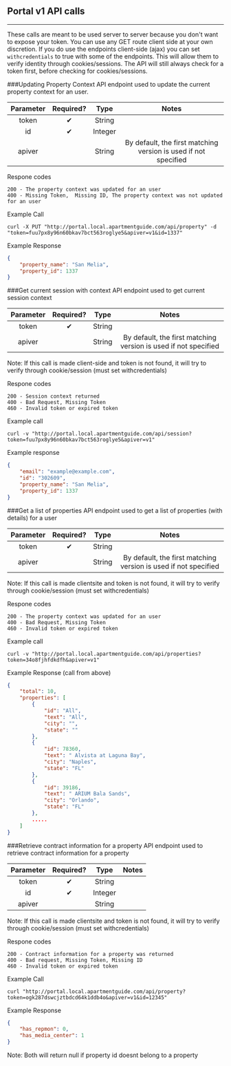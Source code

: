 ## Portal v1 API calls 
---
These calls are meant to be used server to server because you don't want to expose your token. 
You can use any GET route client side at your own discretion. 
If you do use the endpoints client-side (ajax) you can set `withcredentials` to true with some of the endpoints.
This will allow them to verify identity through cookies/sessions. 
The API will still always check for a token first, before checking for cookies/sessions. 

###Updating Property Context
API endpoint used to update the current property context for an user.

| Parameter     | Required?     | Type      | Notes|
|:-------------:|:-------------:|:-----:    |:----:|
|token          |&#x2714;       |String     |                                                               |
|id             |&#x2714;       |Integer    |                                                               |
|apiver         |               |String     |By default, the first matching version is used if not specified|

Respone codes

    200 - The property context was updated for an user
    400 - Missing Token,  Missing ID, The property context was not updated for an user

Example Call

    curl -X PUT "http://portal.local.apartmentguide.com/api/property" -d "token=fuu7px8y96n60bkav7bct563roglye5&apiver=v1&id=1337"

Example Response

```json
{
    "property_name": "San Melia",
    "property_id": 1337
}
```

###Get current session with context
API endpoint used to get current session context

| Parameter     | Required?     | Type      | Notes|
|:-------------:|:-------------:|:-----:    |:----:|
|token          |&#x2714;       |String     |                                                               |
|apiver         |               |String     |By default, the first matching version is used if not specified|

Note: If this call is made client-side and token is not found, it will try to verify through cookie/session (must set withcredentials)

Respone codes

    200 - Session context returned
    400 - Bad Request, Missing Token
    460 - Invalid token or expired token
    
Example call 

    curl -v "http://portal.local.apartmentguide.com/api/session?token=fuu7px8y96n60bkav7bct563roglye5&apiver=v1"

Example response

```json
{
    "email": "example@example.com",
    "id": "302609",
    "property_name": "San Melia",
    "property_id": 1337
}
```

###Get a list of properties
API endpoint used to get a list of properties (with details) for a user

| Parameter     | Required?     | Type  | Notes|
|:-------------:|:-------------:|:-----:|:----:|
|token          |&#x2714;       |String |                                                               |
|apiver         |               |String |By default, the first matching version is used if not specified|

Note: If this call is made clientsite and token is not found, it will try to verify through cookie/session (must set withcredentials)

Respone codes

    200 - The property context was updated for an user
    400 - Bad Request, Missing Token
    460 - Invalid token or expired token
    
Example call 

    curl -v "http://portal.local.apartmentguide.com/api/properties?token=34o8fjhfdkdfh&apiver=v1"

Example Response (call from above)

```json
{
    "total": 10,
    "properties": [
        {
            "id": "All",
            "text": "All",
            "city": "",
            "state": ""
        },
        {
            "id": 78360,
            "text": " Alvista at Laguna Bay",
            "city": "Naples",
            "state": "FL"
        },
        {
            "id": 39186,
            "text": " ARIUM Bala Sands",
            "city": "Orlando",
            "state": "FL"
        }, 
        .....
    ]
}

```

###Retrieve contract information for a property
API endpoint used to retrieve contract information for a property

| Parameter     | Required?     | Type      | Notes|
|:-------------:|:-------------:|:-----:    |:----:|
|token          |&#x2714;       |String     |                                                                |
|id             |&#x2714;       |Integer    |                                                                |
|apiver         |               |String     ||By default, the first matching version is used if not specified|

Note: If this call is made clientsite and token is not found, it will try to verify through cookie/session (must set withcredentials)

Respone codes

    200 - Contract information for a property was returned
    400 - Bad request, Missing Token, Missing ID
    460 - Invalid token or expired token

Example Call

    curl "http://portal.local.apartmentguide.com/api/property?token=ogk287dswcjztbdcd64k1ddb4o&apiver=v1&id=12345"

Example Response

```json
{
    "has_repmon": 0,
    "has_media_center": 1
}
```

 Note: Both will return null if property id doesnt belong to a property
